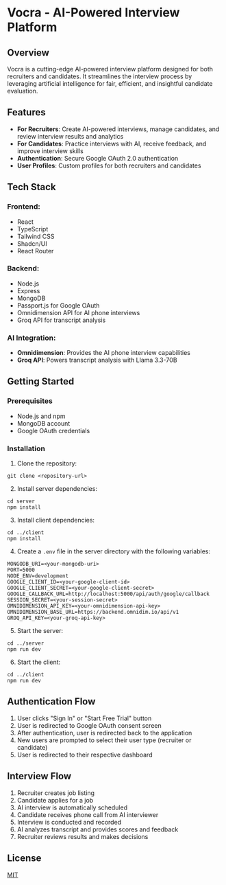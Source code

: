 # Vocra - AI-Powered Interview Platform

## Overview

Vocra is a cutting-edge AI-powered interview platform designed for both recruiters and candidates. It streamlines the interview process by leveraging artificial intelligence for fair, efficient, and insightful candidate evaluation.

## Features

- **For Recruiters**: Create AI-powered interviews, manage candidates, and review interview results and analytics
- **For Candidates**: Practice interviews with AI, receive feedback, and improve interview skills
- **Authentication**: Secure Google OAuth 2.0 authentication
- **User Profiles**: Custom profiles for both recruiters and candidates

## Tech Stack

### Frontend:
- React
- TypeScript
- Tailwind CSS
- Shadcn/UI
- React Router

### Backend:
- Node.js
- Express
- MongoDB
- Passport.js for Google OAuth
- Omnidimension API for AI phone interviews
- Groq API for transcript analysis

### AI Integration:
- **Omnidimension**: Provides the AI phone interview capabilities
- **Groq API**: Powers transcript analysis with Llama 3.3-70B

## Getting Started

### Prerequisites
- Node.js and npm
- MongoDB account
- Google OAuth credentials

### Installation

1. Clone the repository:
```
git clone <repository-url>
```

2. Install server dependencies:
```
cd server
npm install
```

3. Install client dependencies:
```
cd ../client
npm install
```

4. Create a `.env` file in the server directory with the following variables:
```
MONGODB_URI=<your-mongodb-uri>
PORT=5000
NODE_ENV=development
GOOGLE_CLIENT_ID=<your-google-client-id>
GOOGLE_CLIENT_SECRET=<your-google-client-secret>
GOOGLE_CALLBACK_URL=http://localhost:5000/api/auth/google/callback
SESSION_SECRET=<your-session-secret>
OMNIDIMENSION_API_KEY=<your-omnidimension-api-key>
OMNIDIMENSION_BASE_URL=https://backend.omnidim.io/api/v1
GROQ_API_KEY=<your-groq-api-key>
```

5. Start the server:
```
cd ../server
npm run dev
```

6. Start the client:
```
cd ../client
npm run dev
```

## Authentication Flow

1. User clicks "Sign In" or "Start Free Trial" button
2. User is redirected to Google OAuth consent screen
3. After authentication, user is redirected back to the application
4. New users are prompted to select their user type (recruiter or candidate)
5. User is redirected to their respective dashboard

## Interview Flow

1. Recruiter creates job listing
2. Candidate applies for a job
3. AI interview is automatically scheduled
4. Candidate receives phone call from AI interviewer
5. Interview is conducted and recorded
6. AI analyzes transcript and provides scores and feedback
7. Recruiter reviews results and makes decisions

## License

[MIT](LICENSE)
